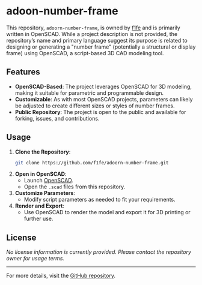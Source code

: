 # adoon-number-frame

This repository, `adoorn-number-frame`, is owned by [f1fe](https://github.com/f1fe) and is primarily written in OpenSCAD. While a project description is not provided, the repository’s name and primary language suggest its purpose is related to designing or generating a "number frame" (potentially a structural or display frame) using OpenSCAD, a script-based 3D CAD modeling tool.

## Features

- **OpenSCAD-Based**: The project leverages OpenSCAD for 3D modeling, making it suitable for parametric and programmable design.
- **Customizable**: As with most OpenSCAD projects, parameters can likely be adjusted to create different sizes or styles of number frames.
- **Public Repository**: The project is open to the public and available for forking, issues, and contributions.

## Usage

1. **Clone the Repository**:
   ```bash
   git clone https://github.com/f1fe/adoorn-number-frame.git
   ```
2. **Open in OpenSCAD**:
   - Launch [OpenSCAD](https://www.openscad.org/).
   - Open the `.scad` files from this repository.
3. **Customize Parameters**:
   - Modify script parameters as needed to fit your requirements.
4. **Render and Export**:
   - Use OpenSCAD to render the model and export it for 3D printing or further use.

## License

_No license information is currently provided. Please contact the repository owner for usage terms._

---

For more details, visit the [GitHub repository](https://github.com/f1fe/adoorn-number-frame).